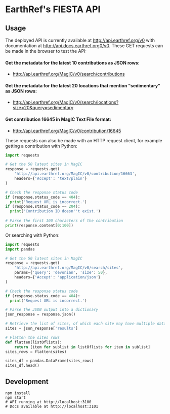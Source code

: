 # EarthRef's FIESTA API

## Usage

The deployed API is currently available at http://api.earthref.org/v0 with documentation at http://api.docs.earthref.org0/v0. These GET requests can be made in the browser to test the API:

#### Get the metadata for the latest 10 contributions as JSON rows:
- http://api.earthref.org/MagIC/v0/search/contributions

#### Get the metadata for the latest 20 locations that mention "sedimentary" as JSON rows:
- http://api.earthref.org/MagIC/v0/search/locations?size=20&query=sedimentary

#### Get contribution 16645 in MagIC Text File format:
- http://api.earthref.org/MagIC/v0/contribution/16645

These requests can also be made with an HTTP request client, for example getting a contribution with Python:
```python
import requests

# Get the 50 latest sites in MagIC
response = requests.get(
    'http://api.earthref.org/MagIC/v0/contribution/16663',
    headers={'Accept': 'text/plain'}
)

# Check the response status code
if (response.status_code == 404):
  print('Request URL is incorrect.')
if (response.status_code == 204):
  print('Contribution ID doesn''t exist.')
  
# Parse the first 100 characters of the contribution
print(response.content[0:100])
```
Or searching with Python:
```python
import requests
import pandas

# Get the 50 latest sites in MagIC
response = requests.get(
    'http://api.earthref.org/MagIC/v0/search/sites',
    params={'query': 'devonian', 'size': 50},
    headers={'Accept': 'application/json'}
)

# Check the response status code
if (response.status_code == 404):
  print('Request URL is incorrect.')

# Parse the JSON output into a dictionary
json_response = response.json()

# Retrieve the list of sites, of which each site may have multiple data rows
sites = json_response['results']

# Flatten the sites rows
def flatten(listOflists):
    return [item for sublist in listOflists for item in sublist]
sites_rows = flatten(sites)

sites_df = pandas.DataFrame(sites_rows)
sites_df.head()
```

## Development

```
npm install
npm start
# API running at http://localhost:3100
# Docs available at http://localhost:3101
```


